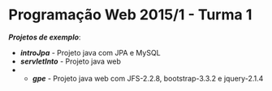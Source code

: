 # Programação Web 2015/1 - Turma 1
***Projetos de exemplo***:
 * ***introJpa*** - Projeto java com JPA e MySQL
 * ***servletInto*** - Projeto java web
 * * ***gpe*** - Projeto java web com JFS-2.2.8, bootstrap-3.3.2 e jquery-2.1.4
